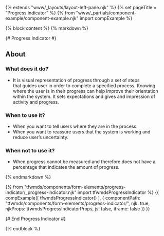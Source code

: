 {% extends "www/_layouts/layout-left-pane.njk" %}
{% set pageTitle = "Progress indicator" %}
{% from "www/_partials/component-example/component-example.njk" import compExample %}

{% block content %}
{% markdown %}

{# Progress Indicator #}

## About

### What does it do?

- It is visual representation of progress through a set of steps that guides user in order to complete a specified process. Knowing where the user is in their progress can help improve their orientation within the system. It sets expectations and gives and impression of activity and progress.

### When to use it?

- When you want to tell users where they are in the process.
- When you want to reassure users that the system is working and reduce user’s uncertainty.

### When not to use it?

- When progress cannot be measured and therefore does not have a percentage that indicates the amount of progress.

{% endmarkdown %}

{% from "tfwmds/components/form-elements/progress-indicator/_progress-indicator.njk" import tfwmdsProgressIndicator %}
{{
  compExample([
    tfwmdsProgressIndicator()
  ],
  {
    componentPath: "tfwmds/components/form-elements/progress-indicator/",
    njk: true,
    njkProps: tfwmdsProgressIndicatorProps,
    js: false,
    iframe: false
  })
}}

{# End Progress Indicator #}

{% endblock %}
